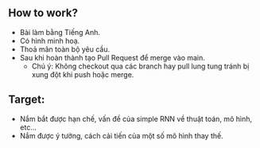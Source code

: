 How to work?
-
- Bài làm bằng Tiếng Anh.
- Có hình minh hoạ.
- Thoả mãn toàn bộ yêu cầu.
- Sau khi hoàn thành tạo Pull Request để merge vào main.
	* Chú ý: Không checkout qua các branch hay pull lung tung tránh bị xung đột khi push hoặc merge.

Target:
- 
- Nắm bắt được hạn chế, vấn đề của simple RNN về thuật toán, mô hình, etc...
- Nắm được ý tưởng, cách cải tiến của một số mô hình thay thế.
